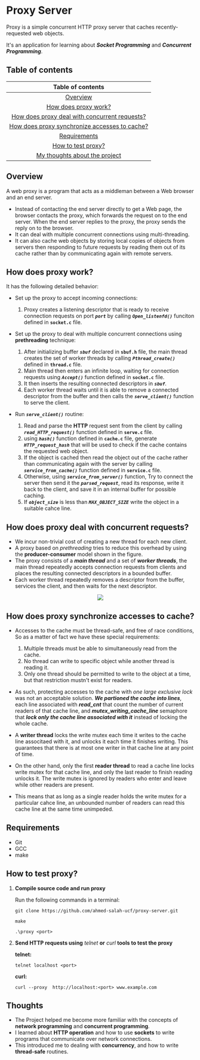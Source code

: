 # Proxy Server
Proxy is a simple concurrent HTTP proxy server that caches recently-requested web objects.

It's an application for learning about ***Socket Programming*** and ***Concurrent Programming***.


## Table of contents

|                                        Table of contents                                       |
|:----------------------------------------------------------------------------------------------:|
|                                      [Overview](#Overview)                                     |
|                          [How does proxy work?](#How-does-proxy-work)                          |
| [How does proxy deal with concurrent requests?](#How-does-proxy-deal-with-concurrent-requests) |
| [How does proxy synchronize accesses to cache?](#How-does-proxy-synchronize-accesses-to-cache) |
|                                  [Requirements](#Requirements)                                 |
|                            [How to test proxy?](#How-to-test-proxy)                            |
|                           [My thoughts about the project](#Thoughts)                           |








## Overview
A web proxy is a program that acts as a middleman between a Web browser and an end server.
- Instead of contacting the end server directly to get a Web page, the browser contacts the proxy, which forwards the request on to the end server. When the end server replies to the proxy, the proxy sends the reply on to the browser.
- It can deal with multiple concurrent connections using multi-threading.
- It can also cache web objects by storing local copies of objects from servers then responding to future requests by reading them out of its cache rather than by communicating again with remote servers.


## How does proxy work?

It has the following detailed behavior:
- Set up the proxy to accept incoming connections:
    1) Proxy creates a listening descriptor that is ready to receive connection requests on port ***`port`*** by calling ***`Open_listenfd()`*** funciton defined in **`socket.c`** file.

- Set up the proxy to deal with multiple concurrent connections using **prethreading** technique:
    1) After initializing buffer ***`sbuf`*** declared in **`sbuf.h`** file, the main thread creates the set of worker threads by calling ***`Pthread_create()`*** defined in **`thread.c`** file.
    2) Main thread then enters an infinite loop, waiting for connection requests using ***`Accept()`*** function defined in **`socket.c`** file.
    3) It then inserts the resulting connected descriptors in ***`sbuf`***.
    4) Each worker thread waits until it is able to remove a connected descriptor from the buffer and then calls the ***`serve_client()`*** function to serve the client.
- Run ***`serve_client()`*** routine:
    1) Read and parse the **HTTP** request sent from the client by calling ***`read_HTTP_request()`*** function defined in **`serve.c`** file.
    2) using ***`hash()`*** function defined in **`cache.c`** file, generate ***`HTTP_request_hash`*** that will be used to check if the cache contains the requested web object.
    3) If the object is cached then read the object out of the cache rather than communicating again with the server by calling ***`service_from_cache()`*** function defined in **`service.c`** file.
    4) Otherwise, using ***`service_from_server()`*** function, Try to connect the server then send it the ***`parsed_request`***, read its response, write it back to the client, and save it in an internal buffer for possible caching.
    5) If ***`object_size`*** is less than ***`MAX_OBJECT_SIZE`*** write the object in a suitable cahce line.


## How does proxy deal with concurrent requests?
- We incur non-trivial cost of creating a new thread for each new client.
- A proxy based on *prethreading* tries to reduce this overhead by using the **producer-consumer** model shown in the figure.
- The proxy consists of a ***main thread*** and a set of ***worker threads***, the main thread repeatedly accepts connection requests from clients and places the resulting connected descriptors in a bounded buffer.
- Each worker thread repeatedly removes a descriptor from the buffer, services the client, and then waits for the next descriptor.

<p align="center"><img src="https://i.ibb.co/jfNwR5n/producer-consumer-model.png"></p>


## How does proxy synchronize accesses to cache?
- Accesses to the cache must be thread-safe, and free of race conditions, So as a matter of fact we have these special requirements:
    1. Multiple threads must be able to simultaneously read from the cache.
    2. No thread can write to specific object while another thread is reading it.
    3. Only one thread should be permitted to write to the object at a time, but that restriction mustn't exist for readers.

- As such, protecting accesses to the cache with *one large exclusive lock* was not an acceptable solution. ***We partioned the cache into lines***, each line associated with ***read_cnt*** that count the number of current readers of that cache line, and ***mutex_writing_cache_line*** semaphore that ***lock only the cache line associated with it*** instead of locking the whole cache.

- A **writer thread** locks the write mutex each time it writes to the cache line associtaed with it, and unlocks it each time it finishes writing. This guarantees that there is at most one writer in that cache line at any point of time.

- On the other hand, only the first **reader thread** to read a cache line locks write mutex for that cache line, and only the last reader to finish reading unlocks it. The write mutex is ignored by readers who enter and leave while other readers are present.
- This means that as long as a single reader holds the write mutex for a particular cahce line, an unbounded number of readers can read this cache line at the same time unimpeded.



## Requirements
- Git
- GCC
- make

## How to test proxy?
1) **Compile source code and run proxy**

    Run the following commands in a terminal:
    ```console
    git clone https://github.com/ahmed-salah-ucf/proxy-server.git
    ```
    ```console
    make
    ```
    ```console
    .\proxy <port>
    ```

2) **Send HTTP requests using** *telnet* **or** *curl* **tools to test the proxy**

    **telnet:**
    ```console
    telnet localhost <port>
    ```
    **curl:**
    ```console
    curl --proxy  http://localhost:<port> www.example.com
    ```

## Thoughts
- The Project helped me become more familiar with the concepts of **network programming** and **concurrent programming**.
- I learned about **HTTP operation** and how to use **sockets** to write programs that communicate over network connections.
- This introduced me to dealing with **concurrency**, and how to write **thread-safe** routines.
